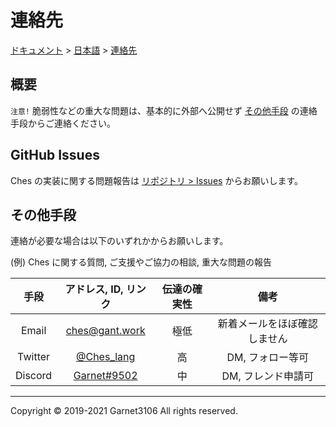 # 連絡先

[ドキュメント](../../index.md) > [日本語](../index.md) > [連絡先](./index.md)

## 概要

`注意!` 脆弱性などの重大な問題は、基本的に外部へ公開せず [その他手段](#その他手段) の連絡手段からご連絡ください。

## GitHub Issues

Ches の実装に関する問題報告は [リポジトリ > Issues](https://github.com/ChesLang/ches-lang/issues) からお願いします。

## その他手段

連絡が必要な場合は以下のいずれかからお願いします。

(例) Ches に関する質問, ご支援やご協力の相談, 重大な問題の報告

|手段|アドレス, ID, リンク|伝達の確実性|備考|
|:-:|:-:|:-:|:-:|
|Email|[ches@gant.work](mailto:ches@gant.work)|極低|新着メールをほぼ確認しません|
|Twitter|[@Ches_lang](https://twitter.com/Ches_lang)|高|DM, フォロー等可|
|Discord|[Garnet#9502](http://discord.com)|中|DM, フレンド申請可|

---

Copyright © 2019-2021 Garnet3106 All rights reserved.
